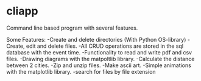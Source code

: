 # cliapp
Command line based program with several features.

Some Features:
-Create and delete directories (With Python OS-library)
-Create, edit and delete files.
-All CRUD operations are stored in the sql database with the event time.
-Functionality to read and write pdf and csv files.
-Drawing diagrams with the matpoltlib library.
-Calculate the distance between 2 cities.
-Zip and unzip files.
-Make ascii art.
-Simple animations with the matplotlib library.
-search for files by file extension
